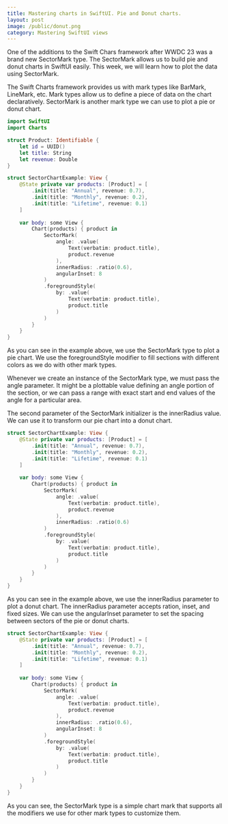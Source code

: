 ```yaml
---
title: Mastering charts in SwiftUI. Pie and Donut charts.
layout: post
image: /public/donut.png
category: Mastering SwiftUI views
---
```


One of the additions to the Swift Chars framework after WWDC 23 was a brand new SectorMark type. The SectorMark allows us to build pie and donut charts in SwiftUI easily. This week, we will learn how to plot the data using SectorMark.

The Swift Charts framework provides us with mark types like BarMark, LineMark, etc. Mark types allow us to define a piece of data on the chart declaratively. SectorMark is another mark type we can use to plot a pie or donut chart.

```swift
import SwiftUI
import Charts

struct Product: Identifiable {
    let id = UUID()
    let title: String
    let revenue: Double
}

struct SectorChartExample: View {
    @State private var products: [Product] = [
        .init(title: "Annual", revenue: 0.7),
        .init(title: "Monthly", revenue: 0.2),
        .init(title: "Lifetime", revenue: 0.1)
    ]
    
    var body: some View {
        Chart(products) { product in
            SectorMark(
                angle: .value(
                    Text(verbatim: product.title),
                    product.revenue
                ),
                innerRadius: .ratio(0.6),
                angularInset: 8
            )
            .foregroundStyle(
                by: .value(
                    Text(verbatim: product.title),
                    product.title
                )
            )
        }
    }
}
```

As you can see in the example above, we use the SectorMark type to plot a pie chart. We use the foregroundStyle modifier to fill sections with different colors as we do with other mark types.

Whenever we create an instance of the SectorMark type, we must pass the angle parameter. It might be a plottable value defining an angle portion of the section, or we can pass a range with exact start and end values of the angle for a particular area.

The second parameter of the SectorMark initializer is the innerRadius value. We can use it to transform our pie chart into a donut chart.

```swift
struct SectorChartExample: View {
    @State private var products: [Product] = [
        .init(title: "Annual", revenue: 0.7),
        .init(title: "Monthly", revenue: 0.2),
        .init(title: "Lifetime", revenue: 0.1)
    ]
    
    var body: some View {
        Chart(products) { product in
            SectorMark(
                angle: .value(
                    Text(verbatim: product.title),
                    product.revenue
                ),
                innerRadius: .ratio(0.6)
            )
            .foregroundStyle(
                by: .value(
                    Text(verbatim: product.title),
                    product.title
                )
            )
        }
    }
}
```

As you can see in the example above, we use the innerRadius parameter to plot a donut chart. The innerRadius parameter accepts ration, inset, and fixed sizes. We can use the angularInset parameter to set the spacing between sectors of the pie or donut charts.

```swift
struct SectorChartExample: View {
    @State private var products: [Product] = [
        .init(title: "Annual", revenue: 0.7),
        .init(title: "Monthly", revenue: 0.2),
        .init(title: "Lifetime", revenue: 0.1)
    ]
    
    var body: some View {
        Chart(products) { product in
            SectorMark(
                angle: .value(
                    Text(verbatim: product.title),
                    product.revenue
                ),
                innerRadius: .ratio(0.6),
                angularInset: 8
            )
            .foregroundStyle(
                by: .value(
                    Text(verbatim: product.title),
                    product.title
                )
            )
        }
    }
}
```

As you can see, the SectorMark type is a simple chart mark that supports all the modifiers we use for other mark types to customize them.
